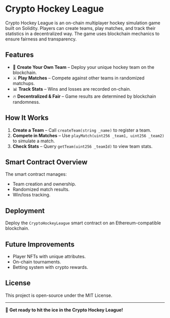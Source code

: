 # Crypto Hockey League

Crypto Hockey League is an on-chain multiplayer hockey simulation game built on Solidity. Players can create teams, play matches, and track their statistics in a decentralized way. The game uses blockchain mechanics to ensure fairness and transparency.

## Features
- 🏒 **Create Your Own Team** – Deploy your unique hockey team on the blockchain.
- ⚔ **Play Matches** – Compete against other teams in randomized matchups.
- 📊 **Track Stats** – Wins and losses are recorded on-chain.
- 🔥 **Decentralized & Fair** – Game results are determined by blockchain randomness.

## How It Works
1. **Create a Team** – Call `createTeam(string _name)` to register a team.
2. **Compete in Matches** – Use `playMatch(uint256 _team1, uint256 _team2)` to simulate a match.
3. **Check Stats** – Query `getTeam(uint256 _teamId)` to view team stats.

## Smart Contract Overview
The smart contract manages:
- Team creation and ownership.
- Randomized match results.
- Win/loss tracking.

## Deployment
Deploy the `CryptoHockeyLeague` smart contract on an Ethereum-compatible blockchain.

## Future Improvements
- Player NFTs with unique attributes.
- On-chain tournaments.
- Betting system with crypto rewards.

## License
This project is open-source under the MIT License.

---
🚀 **Get ready to hit the ice in the Crypto Hockey League!**

